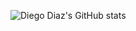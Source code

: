 ![Diego Diaz's GitHub stats](https://github-readme-stats.vercel.app/api?username=anuraghazra&theme=dark&show_icons=true)
